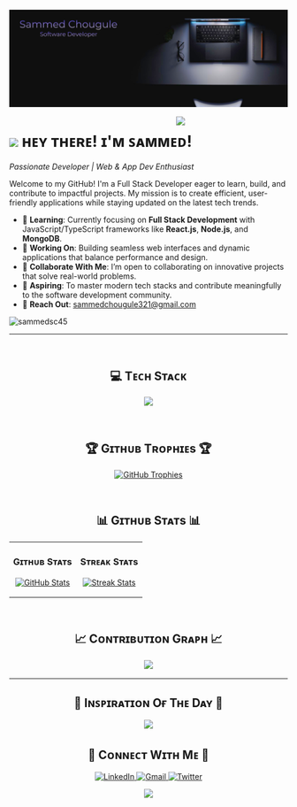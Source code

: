 <!--Banner-->
![Sammed Chougule Banner Image](https://github.com/sammedsc45/sammedsc45/blob/main/Sam_Banner.png)

<!--Night Owl image-->
<div>
  <img align="right" width="40%" src="https://owlbertsio-resized.s3.amazonaws.com/Popper.psd.full.png">
</div>

<!--Header Name-->
# <img src="https://emojis.slackmojis.com/emojis/images/1531849430/4246/blob-sunglasses.gif?1531849430" width="30"/> ʜᴇʏ ᴛʜᴇʀᴇ! ɪ'ᴍ ꜱᴀᴍᴍᴇᴅ!
*Passionate Developer | Web & App Dev Enthusiast*
<br /> 

<!--Start Intro-->               
<p align="left">Welcome to my GitHub! I'm a Full Stack Developer eager to learn, build, and contribute to impactful projects. My mission is to create efficient, user-friendly applications while staying updated on the latest tech trends.</p>

- 🌱 **Learning**: Currently focusing on **Full Stack Development** with JavaScript/TypeScript frameworks like **React.js**, **Node.js**, and **MongoDB**.
- 🚀 **Working On**: Building seamless web interfaces and dynamic applications that balance performance and design.
- 💞️ **Collaborate With Me**: I’m open to collaborating on innovative projects that solve real-world problems.
- 🎯 **Aspiring**: To master modern tech stacks and contribute meaningfully to the software development community.
- 📧 **Reach Out**: [sammedchougule321@gmail.com](mailto:sammedchougule321@gmail.com)

<!--End Intro-->

<!--Profile Count Badge-->
<p align="left">
  <img src="https://komarev.com/ghpvc/?username=sammedsc45&label=Profile%20views&color=0e75b6&style=for-the-badge" alt="sammedsc45" />
</p>

---
<br />

<!--Languages and Tools Section-->       
<h2 align="center">💻 Tᴇᴄʜ Sᴛᴀᴄᴋ</h2> 
<p align="center">
<img width="500px"  src="https://skillicons.dev/icons?i=c,cpp,py,java,html,css,js,react,nodejs,express,mongo,git,vscode,androidstudio,linux&perline=10"  />
</p>
<br />


<!--Trophies Section-->   
<h2 align="center">🏆 Gɪᴛʜᴜʙ Tʀᴏᴘʜɪᴇs 🏆</h2>
<p align="center">
  <a href="https://github.com/sammedsc45/github-profile-trophy">
    <img src="https://github-profile-trophy.vercel.app/?username=sammedsc45&row=2&column=6&margin-w=20&margin-h=20" alt="GitHub Trophies">
  </a>
</p>
<br />

<!--Github stats Table--> 
<h2 align="center">📊 Gɪᴛʜᴜʙ Sᴛᴀᴛs 📊</h2>

<table width="100%">
  <tr>
    <td width="50%">
      <h3 align="center"><strong>Gɪᴛʜᴜʙ Sᴛᴀᴛs</strong></h3>
      <p align="center">
        <a href="https://github.com/sammedsc45">
          <img align="center" src="https://github-readme-stats.vercel.app/api?username=sammedsc45&count_private=true&show_icons=true&theme=radical" alt="GitHub Stats" />
        </a>
      </p>
    </td>
    <td width="50%">
      <h3 align="center"><strong>Sᴛʀᴇᴀᴋ Sᴛᴀᴛs</strong></h3>
      <p align="center">
        <a href="https://github.com/sammedsc45">
          <img align="center" src="https://streak-stats.demolab.com?user=sammedsc45&theme=radical" alt="Streak Stats" />
        </a>
      </p>
    </td>
  </tr>
</table>
<br />

<!--Contribution Graph-->
<h2 align="center">📈 Cᴏɴᴛʀɪʙᴜᴛɪᴏɴ Gʀᴀᴘʜ 📈</h2>
<div align="center">
    <img src="https://github-readme-activity-graph.vercel.app/graph?username=sammedsc45&bg_color=0e2439&color=72e5c3&line=fe6e95&point=ffcc30&area=true&hide_border=false">
</div>

---

<!--Dynamic Quote card updated everyday at 12 PM--> 
<h2 align="center">🌟 Iɴꜱᴘɪʀᴀᴛɪᴏɴ Oғ Tʜᴇ Dᴀʏ 🌟</h2>

<!--STARTS_HERE_QUOTE_CARD-->
<p align="center">
    <img src="https://readme-daily-quotes.vercel.app/api?author=Sammed%20Chougule&quote=Great%20code%20isn%E2%80%99t%20just%20written%2C%20it%E2%80%99s%20crafted%20with%20purpose%2C%20passion%2C%20and%20a%20desire%20to%20create%20something%20meaningful.&theme=dark&bg_color=0e2439&author_color=ffcc30">
</p>

<!--ENDS_HERE_QUOTE_CARD-->


<!--Contact Section--> 

<h2 align="center">🤝 Cᴏɴɴᴇᴄᴛ Wɪᴛʜ Mᴇ 🤝 </h2>
<div align="center">
 <a href="https://www.linkedin.com/in/sammed-chougule" target="_blank">
<img src="https://img.shields.io/badge/LinkedIn-%230077B5.svg?&style=for-the-badge&logo=linkedin&logoColor=white" alt="LinkedIn" />
</a>
  
<a href="mailto:sammedchougule321@gmail.com" target="_blank">
<img src="https://img.shields.io/badge/Gmail-%23D14836.svg?&style=for-the-badge&logo=gmail&logoColor=white" alt="Gmail" />
</a>

<a href="https://x.com/SammedC94865641" target="_blank">
<img src="https://img.shields.io/badge/Twitter-%231DA1F2.svg?&style=for-the-badge&logo=twitter&logoColor=white" alt="Twitter" />
</a>
</div>

<!--Footer--> 
<p align="center">
  <img src="https://capsule-render.vercel.app/api?type=waving&color=gradient&height=65&section=footer"/>
</p>
